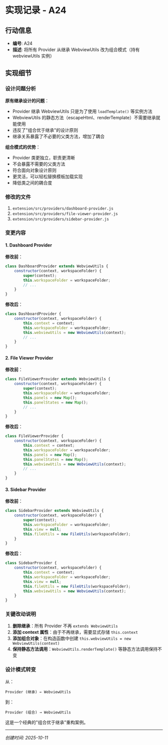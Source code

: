 # 实现记录 - A24

## 行动信息
- **编号**: A24
- **描述**: 将所有 Provider 从继承 WebviewUtils 改为组合模式（持有 webviewUtils 实例）

## 实现细节

### 设计问题分析

**原有继承设计的问题**：
- Provider 继承 WebviewUtils 只是为了使用 `loadTemplate()` 等实例方法
- WebviewUtils 的静态方法（escapeHtml、renderTemplate）不需要继承就能使用
- 违反了"组合优于继承"的设计原则
- 继承关系暴露了不必要的父类方法，增加了耦合

**组合模式的优势**：
- Provider 类更独立，职责更清晰
- 不会暴露不需要的父类方法
- 符合面向对象设计原则
- 更灵活，可以轻松替换模板加载实现
- 降低类之间的耦合度

### 修改的文件

1. `extension/src/providers/dashboard-provider.js`
2. `extension/src/providers/file-viewer-provider.js`
3. `extension/src/providers/sidebar-provider.js`

### 变更内容

#### 1. Dashboard Provider

**修改前**：
```javascript
class DashboardProvider extends WebviewUtils {
    constructor(context, workspaceFolder) {
        super(context);
        this.workspaceFolder = workspaceFolder;
        // ...
    }
}
```

**修改后**：
```javascript
class DashboardProvider {
    constructor(context, workspaceFolder) {
        this.context = context;
        this.workspaceFolder = workspaceFolder;
        this.webviewUtils = new WebviewUtils(context);
        // ...
    }
}
```

#### 2. File Viewer Provider

**修改前**：
```javascript
class FileViewerProvider extends WebviewUtils {
    constructor(context, workspaceFolder) {
        super(context);
        this.workspaceFolder = workspaceFolder;
        this.panels = new Map();
        this.panelStates = new Map();
        // ...
    }
}
```

**修改后**：
```javascript
class FileViewerProvider {
    constructor(context, workspaceFolder) {
        this.context = context;
        this.workspaceFolder = workspaceFolder;
        this.panels = new Map();
        this.panelStates = new Map();
        this.webviewUtils = new WebviewUtils(context);
        // ...
    }
}
```

#### 3. Sidebar Provider

**修改前**：
```javascript
class SidebarProvider extends WebviewUtils {
    constructor(context, workspaceFolder) {
        super(context);
        this.workspaceFolder = workspaceFolder;
        this.view = null;
        this.fileUtils = new FileUtils(workspaceFolder);
    }
}
```

**修改后**：
```javascript
class SidebarProvider {
    constructor(context, workspaceFolder) {
        this.context = context;
        this.workspaceFolder = workspaceFolder;
        this.view = null;
        this.fileUtils = new FileUtils(workspaceFolder);
        this.webviewUtils = new WebviewUtils(context);
    }
}
```

### 关键改动说明

1. **删除继承**：所有 Provider 不再 `extends WebviewUtils`
2. **添加 context 属性**：由于不再继承，需要显式存储 `this.context`
3. **添加组合对象**：在构造函数中创建 `this.webviewUtils = new WebviewUtils(context)`
4. **保持静态方法调用**：`WebviewUtils.renderTemplate()` 等静态方法调用保持不变

### 设计模式转变

从：
```
Provider (继承) ← WebviewUtils
```

到：
```
Provider (组合) → WebviewUtils
```

这是一个经典的"组合优于继承"重构案例。

---
*创建时间: 2025-10-11*
